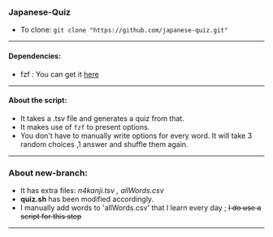 ### Japanese-Quiz

- To clone: `git clone "https://github.com/japanese-quiz.git"`

---

#### Dependencies:
- fzf :
	You can get it [here]()

---

#### About the script:
- It takes a .tsv file and generates a quiz from that.
- It makes use of `fzf` to present options.
- You don't have to manually write options for every word. It will take 3 random choices ,1 answer and shuffle them again.

---

### About new-branch:
- It has extra files: *n4kanji.tsv , allWords.csv*
- **quiz.sh** has been modified accordingly.
- I manually add words to 'allWords.csv' that I learn every day ; ~~I do use a script for this step~~

---

